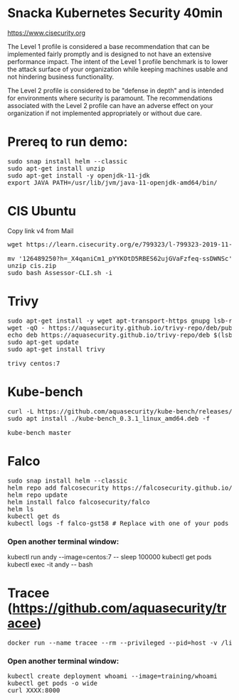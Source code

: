 # Snacka Kubernetes Security 40min


https://www.cisecurity.org

The Level 1 profile is considered a base recommendation that can be implemented fairly promptly and is designed to not have an extensive performance impact. The intent of the Level 1 profile benchmark is to lower the attack surface of your organization while keeping machines usable and not hindering business functionality.

The Level 2 profile is considered to be "defense in depth" and is intended for environments where security is paramount. The recommendations associated with the Level 2 profile can have an adverse effect on your organization if not implemented appropriately or without due care.

# Prereq to run demo:
<PRE>
sudo snap install helm --classic
sudo apt-get install unzip
sudo apt-get install -y openjdk-11-jdk
export JAVA_PATH=/usr/lib/jvm/java-11-openjdk-amd64/bin/
</PRE>

# CIS Ubuntu
Copy link v4 from Mail
<PRE>
wget https://learn.cisecurity.org/e/799323/l-799323-2019-11-15-3v7x/2mnnf/126489250?h=_X4qaniCm1_pYYKOtD5RBES62ujGVaFzfeq-ssDWNSc

mv '126489250?h=_X4qaniCm1_pYYKOtD5RBES62ujGVaFzfeq-ssDWNSc' cis.zip
unzip cis.zip
sudo bash Assessor-CLI.sh -i
</PRE>

# Trivy
<PRE>
sudo apt-get install -y wget apt-transport-https gnupg lsb-release
wget -qO - https://aquasecurity.github.io/trivy-repo/deb/public.key | sudo apt-key add -
echo deb https://aquasecurity.github.io/trivy-repo/deb $(lsb_release -sc) main | sudo tee -a /etc/apt/sources.list.d/trivy.list
sudo apt-get update
sudo apt-get install trivy

trivy centos:7
</PRE>
# Kube-bench
<PRE>
curl -L https://github.com/aquasecurity/kube-bench/releases/download/v0.3.1/kube-bench_0.3.1_linux_amd64.deb -o kube-bench_0.3.1_linux_amd64.deb
sudo apt install ./kube-bench_0.3.1_linux_amd64.deb -f

kube-bench master
</PRE>

# Falco
<PRE>
sudo snap install helm --classic
helm repo add falcosecurity https://falcosecurity.github.io/charts
helm repo update
helm install falco falcosecurity/falco
helm ls
kubectl get ds
kubectl logs -f falco-gst58 # Replace with one of your pods
</PRE>

### Open another terminal window:
kubectl run andy --image=centos:7 -- sleep 100000
kubectl get pods 
kubectl exec -it andy -- bash
</PRE>

# Tracee (https://github.com/aquasecurity/tracee)
<PRE>
docker run --name tracee --rm --privileged --pid=host -v /lib/modules/:/lib/modules/:ro -v /usr/src:/usr/src:ro -v /tmp/tracee:/tmp/tracee aquasec/tracee:latest --trace container=new
</PRE>

### Open another terminal window:
<PRE>
kubectl create deployment whoami --image=training/whoami
kubectl get pods -o wide
curl XXXX:8000
</PRE>
